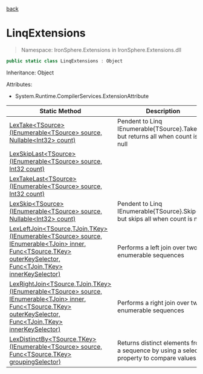 ﻿[back](/IronSphere.Extensions/types)

# LinqExtensions

> Namespace: IronSphere.Extensions in  IronSphere.Extensions.dll



```csharp
public static class LinqExtensions : Object
```
Inheritance: Object



Attributes:
        
* System.Runtime.CompilerServices.ExtensionAttribute




| Static Method | Description |
| --- | --- |
| [LexTake&lt;TSource&gt;(IEnumerable&lt;TSource&gt; source, Nullable&lt;Int32&gt; count)](LinqExtensions_LexTake-TSource-(IEnumerable-TSource-,Nullable-Int32-)) | Pendent to Linq IEnumerable{TSource}.Take(int) but returns all when count is null |
| [LexSkipLast&lt;TSource&gt;(IEnumerable&lt;TSource&gt; source, Int32 count)](LinqExtensions_LexSkipLast-TSource-(IEnumerable-TSource-,Int32)) |  |
| [LexTakeLast&lt;TSource&gt;(IEnumerable&lt;TSource&gt; source, Int32 count)](LinqExtensions_LexTakeLast-TSource-(IEnumerable-TSource-,Int32)) |  |
| [LexSkip&lt;TSource&gt;(IEnumerable&lt;TSource&gt; source, Nullable&lt;Int32&gt; count)](LinqExtensions_LexSkip-TSource-(IEnumerable-TSource-,Nullable-Int32-)) | Pendent to Linq IEnumerable{TSource}.Skip(int) but skips all when count is null |
| [LexLeftJoin&lt;TSource,TJoin,TKey&gt;(IEnumerable&lt;TSource&gt; source, IEnumerable&lt;TJoin&gt; inner, Func&lt;TSource,TKey&gt; outerKeySelector, Func&lt;TJoin,TKey&gt; innerKeySelector)](LinqExtensions_LexLeftJoin-TSource,TJoin,TKey-(IEnumerable-TSource-,IEnumerable-TJoin-,Func-TSource,TKey-,Func-TJoin,TKey-)) | Performs a left join over two enumerable sequences |
| [LexRightJoin&lt;TSource,TJoin,TKey&gt;(IEnumerable&lt;TSource&gt; source, IEnumerable&lt;TJoin&gt; inner, Func&lt;TSource,TKey&gt; outerKeySelector, Func&lt;TJoin,TKey&gt; innerKeySelector)](LinqExtensions_LexRightJoin-TSource,TJoin,TKey-(IEnumerable-TSource-,IEnumerable-TJoin-,Func-TSource,TKey-,Func-TJoin,TKey-)) | Performs a right join over two enumerable sequences |
| [LexDistinctBy&lt;TSource,TKey&gt;(IEnumerable&lt;TSource&gt; source, Func&lt;TSource,TKey&gt; groupingSelector)](LinqExtensions_LexDistinctBy-TSource,TKey-(IEnumerable-TSource-,Func-TSource,TKey-)) | Returns distinct elements from a sequence by using a selected property to compare values. |
